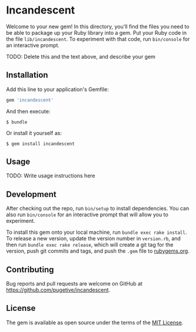 # Incandescent

Welcome to your new gem! In this directory, you'll find the files you need to be able to package up your Ruby library into a gem. Put your Ruby code in the file `lib/incandescent`. To experiment with that code, run `bin/console` for an interactive prompt.

TODO: Delete this and the text above, and describe your gem

## Installation

Add this line to your application's Gemfile:

```ruby
gem 'incandescent'
```

And then execute:

    $ bundle

Or install it yourself as:

    $ gem install incandescent

## Usage

TODO: Write usage instructions here

## Development

After checking out the repo, run `bin/setup` to install dependencies. You can also run `bin/console` for an interactive prompt that will allow you to experiment.

To install this gem onto your local machine, run `bundle exec rake install`. To release a new version, update the version number in `version.rb`, and then run `bundle exec rake release`, which will create a git tag for the version, push git commits and tags, and push the `.gem` file to [rubygems.org](https://rubygems.org).

## Contributing

Bug reports and pull requests are welcome on GitHub at https://github.com/pugetive/incandescent.

## License

The gem is available as open source under the terms of the [MIT License](https://opensource.org/licenses/MIT).
